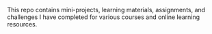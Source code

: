 This repo contains mini-projects, learning materials, assignments, and challenges I have completed for various courses and online learning resources.
